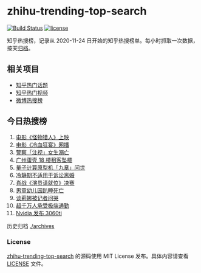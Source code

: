 # zhihu-trending-top-search

[![Build Status](https://github.com/justjavac/zhihu-trending-top-search/workflows/ci/badge.svg?branch=main)](https://github.com/justjavac/zhihu-trending-top-search/actions)
[![license](https://img.shields.io/github/license/justjavac/zhihu-trending-top-search)](https://github.com/justjavac/zhihu-trending-top-search/blob/main/LICENSE)

知乎热搜榜，记录从 2020-11-24 日开始的知乎热搜榜单。每小时抓取一次数据，按天[归档](./archives)。

## 相关项目

- [知乎热门话题](https://github.com/justjavac/zhihu-trending-hot-questions)
- [知乎热门视频](https://github.com/justjavac/zhihu-trending-hot-video)
- [微博热搜榜](https://github.com/justjavac/weibo-trending-hot-search)

## 今日热搜榜

<!-- BEGIN -->
<!-- 最后更新时间 Sun Dec 06 2020 02:04:03 GMT+0800 (CST) -->
1. [电影《怪物猎人》上映](https://www.zhihu.com/search?q=怪物猎人电影)
1. [电影《冷血狂宴》网播](https://www.zhihu.com/search?q=冷血狂宴)
1. [警察「注视」女生溺亡](https://www.zhihu.com/search?q=警察注视女生溺亡)
1. [广州蛋壳 18 楼租客坠楼](https://www.zhihu.com/search?q=广州蛋壳坠楼)
1. [量子计算原型机「九章」问世](https://www.zhihu.com/search?q=九章)
1. [冷静期不适用于诉讼离婚](https://www.zhihu.com/search?q=离婚冷静期)
1. [肖战《演员请就位》决赛](https://www.zhihu.com/search?q=肖战演员请就位)
1. [男童幼儿园趴睡死亡](https://www.zhihu.com/search?q=幼儿园午睡死亡)
1. [谈莉娜被记者问哭](https://www.zhihu.com/search?q=谈莉娜)
1. [超千万人承受极端通勤](https://www.zhihu.com/search?q=极端通勤)
1. [Nvidia 发布 3060ti ](https://www.zhihu.com/search?q=3060ti)
<!-- END -->

历史归档 [./archives](./archives)

### License

[zhihu-trending-top-search](https://github.com/justjavac/zhihu-trending-top-search) 的源码使用 MIT License 发布。具体内容请查看 [LICENSE](./LICENSE) 文件。
